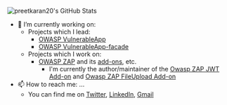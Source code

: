 <!--
**preetkaran20/preetkaran20** is a ✨ _special_ ✨ repository because its `README.md` (this file) appears on your GitHub profile.

Here are some ideas to get you started:

- 🔭 I’m currently working on ...
- 🌱 I’m currently learning ...
- 👯 I’m looking to collaborate on ...
- 🤔 I’m looking for help with ...
- 💬 Ask me about ...
- 📫 How to reach me: ...
- 😄 Pronouns: ...
- ⚡ Fun fact: ...
-->

![preetkaran20's GitHub Stats](https://github-readme-stats.vercel.app/api?username=preetkaran20&show_icons=true&count_private=true)

- 🔭 I’m currently working on:
  - Projects which I lead:
    - [OWASP VulnerableApp](https://github.com/SasanLabs/VulnerableApp)
    - [OWASP VulnerableApp-facade](https://github.com/SasanLabs/VulnerableApp-facade)
  - Projects which I work on:
    - [OWASP ZAP](https://github.com/zaproxy/zaproxy) and its [add-ons](https://github.com/zaproxy/zap-extensions), etc.
      - I'm currently the author/maintainer of the [Owasp ZAP JWT Add-on](https://github.com/SasanLabs/owasp-zap-jwt-addon) and [Owasp ZAP FileUpload Add-on](https://github.com/SasanLabs/owasp-zap-fileupload-addon)
- 📫 How to reach me: ...
  - You can find me on [Twitter](https://twitter.com/sasan_karan), [LinkedIn](https://www.linkedin.com/in/karansasan), [Gmail](mailto:preetkaran20@gmail.com)
